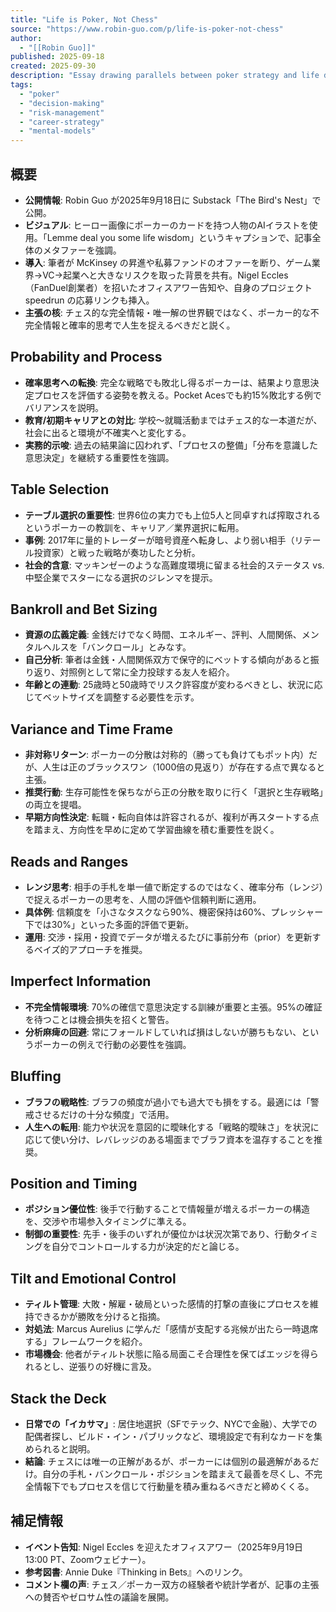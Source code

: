 ```yaml
---
title: "Life is Poker, Not Chess"
source: "https://www.robin-guo.com/p/life-is-poker-not-chess"
author:
  - "[[Robin Guo]]"
published: 2025-09-18
created: 2025-09-30
description: "Essay drawing parallels between poker strategy and life decisions, emphasizing probabilistic thinking, table selection, and emotional control."
tags:
  - "poker"
  - "decision-making"
  - "risk-management"
  - "career-strategy"
  - "mental-models"
---
```


## 概要

- **公開情報**: Robin Guo が2025年9月18日に Substack「The Bird's Nest」で公開。
- **ビジュアル**: ヒーロー画像にポーカーのカードを持つ人物のAIイラストを使用。「Lemme deal you some life wisdom」というキャプションで、記事全体のメタファーを強調。
- **導入**: 筆者が McKinsey の昇進や私募ファンドのオファーを断り、ゲーム業界→VC→起業へと大きなリスクを取った背景を共有。Nigel Eccles（FanDuel創業者）を招いたオフィスアワー告知や、自身のプロジェクト speedrun の応募リンクも挿入。
- **主張の核**: チェス的な完全情報・唯一解の世界観ではなく、ポーカー的な不完全情報と確率的思考で人生を捉えるべきだと説く。

## Probability and Process

- **確率思考への転換**: 完全な戦略でも敗北し得るポーカーは、結果より意思決定プロセスを評価する姿勢を教える。Pocket Acesでも約15%敗北する例でバリアンスを説明。
- **教育/初期キャリアとの対比**: 学校〜就職活動まではチェス的な一本道だが、社会に出ると環境が不確実へと変化する。
- **実務的示唆**: 過去の結果論に囚われず、「プロセスの整備」「分布を意識した意思決定」を継続する重要性を強調。

## Table Selection

- **テーブル選択の重要性**: 世界6位の実力でも上位5人と同卓すれば搾取されるというポーカーの教訓を、キャリア／業界選択に転用。
- **事例**: 2017年に量的トレーダーが暗号資産へ転身し、より弱い相手（リテール投資家）と戦った戦略が奏功したと分析。
- **社会的含意**: マッキンゼーのような高難度環境に留まる社会的ステータス vs. 中堅企業でスターになる選択のジレンマを提示。

## Bankroll and Bet Sizing

- **資源の広義定義**: 金銭だけでなく時間、エネルギー、評判、人間関係、メンタルヘルスを「バンクロール」とみなす。
- **自己分析**: 筆者は金銭・人間関係双方で保守的にベットする傾向があると振り返り、対照例として常に全力投球する友人を紹介。
- **年齢との連動**: 25歳時と50歳時でリスク許容度が変わるべきとし、状況に応じてベットサイズを調整する必要性を示す。

## Variance and Time Frame

- **非対称リターン**: ポーカーの分散は対称的（勝っても負けてもポット内）だが、人生は正のブラックスワン（1000倍の見返り）が存在する点で異なると主張。
- **推奨行動**: 生存可能性を保ちながら正の分散を取りに行く「選択と生存戦略」の両立を提唱。
- **早期方向性決定**: 転職・転向自体は許容されるが、複利が再スタートする点を踏まえ、方向性を早めに定めて学習曲線を積む重要性を説く。

## Reads and Ranges

- **レンジ思考**: 相手の手札を単一値で断定するのではなく、確率分布（レンジ）で捉えるポーカーの思考を、人間の評価や信頼判断に適用。
- **具体例**: 信頼度を「小さなタスクなら90%、機密保持は60%、プレッシャー下では30%」といった多面的評価で更新。
- **運用**: 交渉・採用・投資でデータが増えるたびに事前分布（prior）を更新するベイズ的アプローチを推奨。

## Imperfect Information

- **不完全情報環境**: 70%の確信で意思決定する訓練が重要と主張。95%の確証を待つことは機会損失を招くと警告。
- **分析麻痺の回避**: 常にフォールドしていれば損はしないが勝ちもない、というポーカーの例えで行動の必要性を強調。

## Bluffing

- **ブラフの戦略性**: ブラフの頻度が過小でも過大でも損をする。最適には「警戒させるだけの十分な頻度」で活用。
- **人生への転用**: 能力や状況を意図的に曖昧化する「戦略的曖昧さ」を状況に応じて使い分け、レバレッジのある場面までブラフ資本を温存することを推奨。

## Position and Timing

- **ポジション優位性**: 後手で行動することで情報量が増えるポーカーの構造を、交渉や市場参入タイミングに準える。
- **制御の重要性**: 先手・後手のいずれが優位かは状況次第であり、行動タイミングを自分でコントロールする力が決定的だと論じる。

## Tilt and Emotional Control

- **ティルト管理**: 大敗・解雇・破局といった感情的打撃の直後にプロセスを維持できるかが勝敗を分けると指摘。
- **対処法**: Marcus Aurelius に学んだ「感情が支配する兆候が出たら一時退席する」フレームワークを紹介。
- **市場機会**: 他者がティルト状態に陥る局面こそ合理性を保てばエッジを得られるとし、逆張りの好機に言及。

## Stack the Deck

- **日常での「イカサマ」**: 居住地選択（SFでテック、NYCで金融）、大学での配偶者探し、ビルド・イン・パブリックなど、環境設定で有利なカードを集められると説明。
- **結論**: チェスには唯一の正解があるが、ポーカーには個別の最適解があるだけ。自分の手札・バンクロール・ポジションを踏まえて最善を尽くし、不完全情報下でもプロセスを信じて行動量を積み重ねるべきだと締めくくる。

## 補足情報

- **イベント告知**: Nigel Eccles を迎えたオフィスアワー（2025年9月19日 13:00 PT、Zoomウェビナー）。
- **参考図書**: Annie Duke『Thinking in Bets』へのリンク。
- **コメント欄の声**: チェス／ポーカー双方の経験者や統計学者が、記事の主張への賛否やゼロサム性の議論を展開。
